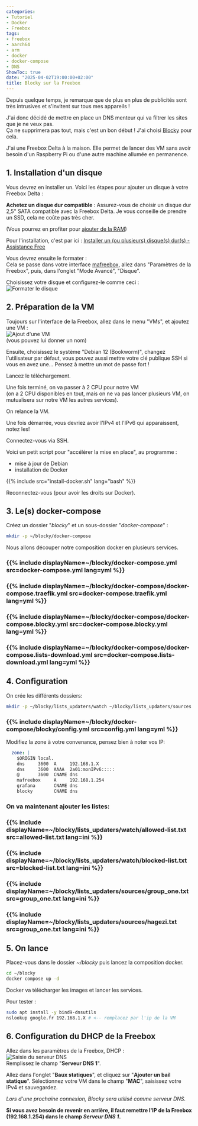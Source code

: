 ```yaml
---
categories:
- Tutoriel
- Docker
- Freebox
tags:
- freebox
- aarch64
- arm
- docker
- docker-compose
- DNS
ShowToc: true
date: "2025-04-02T19:00:00+02:00"
title: Blocky sur la Freebox
---
```

Depuis quelque temps, je remarque que de plus en plus de publicités sont très intrusives et s'invitent sur tous mes appareils !

J'ai donc décidé de mettre en place un DNS menteur qui va filtrer les sites que je ne veux pas.  
Ça ne supprimera pas tout, mais c'est un bon début ! J'ai choisi [Blocky](https://0xerr0r.github.io/blocky/latest/) pour cela.

J'ai une Freebox Delta à la maison. Elle permet de lancer des VM sans avoir besoin d'un Raspberry Pi ou d'une autre machine allumée en permanence.

## 1. Installation d'un disque ##
Vous devrez en installer un. Voici les étapes pour ajouter un disque à votre Freebox Delta :

**Achetez un disque dur compatible** : Assurez-vous de choisir un disque dur 2,5" SATA compatible avec la Freebox Delta. Je vous conseille de prendre un SSD, cela ne coûte pas très cher.

(Vous pourrez en profiter pour [ajouter de la RAM](https://plessy.me/augmenter-a-8go-la-ram-de-la-freebox-delta/))

Pour l'installation, c'est par ici : [Installer un (ou plusieurs) disque(s) dur(s) - Assistance Free](https://assistance.free.fr/articles/635)

Vous devrez ensuite le formater :  
Cela se passe dans votre interface [mafreebox](http://mafreebox.freebox.fr/), allez dans "Paramètres de la Freebox", puis, dans l'onglet "Mode Avancé", "Disque".

Choisissez votre disque et configurez-le comme ceci :  
![Formater le disque](Format.png)

## 2. Préparation de la VM ##
Toujours sur l'interface de la Freebox, allez dans le menu "VMs", et ajoutez une VM :  
![Ajout d'une VM](Creer_vm1.png)  
(vous pouvez lui donner un nom)

Ensuite, choisissez le système "Debian 12 (Bookworm)", changez l'utilisateur par défaut, vous pouvez aussi mettre votre clé publique SSH si vous en avez une... Pensez à mettre un mot de passe fort !

Lancez le téléchargement.

Une fois terminé, on va passer à 2 CPU pour notre VM  
(on a 2 CPU disponibles en tout, mais on ne va pas lancer plusieurs VM, on mutualisera sur notre VM les autres services).

On relance la VM.

Une fois démarrée, vous devriez avoir l'IPv4 et l'IPv6 qui apparaissent, notez les!

Connectez-vous via SSH.

Voici un petit script pour "accélérer la mise en place", au programme :  
- mise à jour de Debian  
- installation de Docker

{{% include src="install-docker.sh" lang="bash" %}}

Reconnectez-vous (pour avoir les droits sur Docker).

## 3. Le(s) docker-compose ##

Créez un dossier "*blocky*" et un sous-dossier "*docker-compose*" :
```bash
mkdir -p ~/blocky/docker-compose
```

Nous allons découper notre composition docker en plusieurs services.

### {{% include displayName=~/blocky/docker-compose.yml src=docker-compose.yml lang=yml %}}

### {{% include displayName=~/blocky/docker-compose/docker-compose.traefik.yml src=docker-compose.traefik.yml lang=yml %}}

### {{% include displayName=~/blocky/docker-compose/docker-compose.blocky.yml src=docker-compose.blocky.yml lang=yml %}}

### {{% include displayName=~/blocky/docker-compose/docker-compose.lists-download.yml src=docker-compose.lists-download.yml lang=yml %}}


## 4. Configuration ##

On crée les différents dossiers:
```bash
mkdir -p ~/blocky/lists_updaters/watch ~/blocky/lists_updaters/sources ~/blocky/docker-compose/blocky
```


### {{% include displayName=~/blocky/docker-compose/blocky/config.yml src=config.yml lang=yml %}}


Modifiez la zone à votre convenance, pensez bien à noter vos IP:
```yaml
  zone: |
    $ORIGIN local.
    dns     3600  A     192.168.1.X
    dns     3600  AAAA  2a01:monIPv6:::::
    @       3600  CNAME dns
    mafreebox     A     192.168.1.254
    grafana       CNAME	dns
    blocky        CNAME	dns
```

### On va maintenant ajouter les listes:
### {{% include displayName=~/blocky/lists_updaters/watch/allowed-list.txt src=allowed-list.txt lang=ini %}}


### {{% include displayName=~/blocky/lists_updaters/watch/blocked-list.txt src=blocked-list.txt lang=ini %}}


### {{% include displayName=~/blocky/lists_updaters/sources/group_one.txt src=group_one.txt lang=ini %}}

### {{% include displayName=~/blocky/lists_updaters/sources/hagezi.txt src=group_one.txt lang=ini %}}


## 5. On lance ##

Placez-vous dans le dossier *~/blocky* puis lancez la composition docker.
```bash
cd ~/blocky
docker compose up -d
```
Docker va télécharger les images et lancer les services.

Pour tester :
```bash
sudo apt install -y bind9-dnsutils
nslookup google.fr 192.168.1.X # <-- remplacez par l'ip de la VM

```

## 6. Configuration du DHCP de la Freebox ##

Allez dans les paramètres de la Freebox, DHCP :  
![Saisie du serveur DNS](DHCP.png)  
Remplissez le champ "**Serveur DNS 1**".

Allez dans l'onglet "**Baux statiques**", et cliquez sur "**Ajouter un bail statique**". Sélectionnez votre VM dans le champ "**MAC**", saisissez votre IPv4 et sauvegardez.

*Lors d'une prochaine connexion, Blocky sera utilisé comme serveur DNS.*

**Si vous avez besoin de revenir en arrière, il faut remettre l'IP de la Freebox (192.168.1.254) dans le champ *Serveur DNS 1*.**

